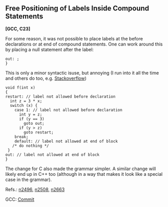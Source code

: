 ## Free Positioning of Labels Inside Compound Statements
**[GCC, C23]**

For some reason, it was not possible to place labels at the
before declarations or at end of compound statements. One
can work around this by placing a null statement after the
label:

  ```
  out: ;
  }
  ```
    
This is only a minor syntactic isuse, but annoying (I run
into it all the time and others do too, e.g. [Stackoverflow](https://stackoverflow.com/questions/70464647/why-this-code-is-showing-error-label-at-end-of-compound-statement))

  ```
  void f(int x)
  {
  restart: // label not allowed before declaration
    int z = 3 * x;
    switch (x) {
      case 1: // label not allowed before declaration
        int y = z;
        if (y == 3)
          goto out;
        if (y > z)
          goto restart;
      break;
      default: // label not allowed at end of block
     /* do nothing */
   }
  out: // label not allowed at end of block
  }
  ```
  
  The change for C also made the grammar simpler.
  A similar change will likely end up in C++ too (although in a way that makes
  it look like a special case in the grammar). 
  
  Refs.: [n2496](http://www.open-std.org/jtc1/sc22/wg14/www/docs/n2496.pdf), [n2508](http://www.open-std.org/jtc1/sc22/wg14/www/docs/n2508.pdf), [n2663](http://www.open-std.org/jtc1/sc22/wg14/www/docs/n2663.pdf)
  
  GCC: [Commit](https://github.com/gcc-mirror/gcc/commit/8b7a9a249a63e066cff6e95db05a3158b4cc56cc)
  
  
